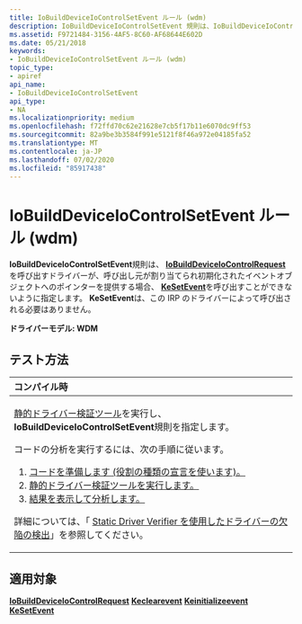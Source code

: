 ```yaml
---
title: IoBuildDeviceIoControlSetEvent ルール (wdm)
description: IoBuildDeviceIoControlSetEvent 規則は、IoBuildDeviceIoControlRequest を呼び出すドライバーが、呼び出し元が割り当てられ初期化されたイベントオブジェクトへのポインターを提供する場合、KeSetEvent を呼び出すことができないように指定します。
ms.assetid: F9721484-3156-4AF5-8C60-AF68644E602D
ms.date: 05/21/2018
keywords:
- IoBuildDeviceIoControlSetEvent ルール (wdm)
topic_type:
- apiref
api_name:
- IoBuildDeviceIoControlSetEvent
api_type:
- NA
ms.localizationpriority: medium
ms.openlocfilehash: f72ffd70c62e21628e7cb5f17b11e6070dc9ff53
ms.sourcegitcommit: 82a9be3b3584f991e5121f8f46a972e04185fa52
ms.translationtype: MT
ms.contentlocale: ja-JP
ms.lasthandoff: 07/02/2020
ms.locfileid: "85917438"
---
```

# <a name="iobuilddeviceiocontrolsetevent-rule-wdm"></a>IoBuildDeviceIoControlSetEvent ルール (wdm)


**IoBuildDeviceIoControlSetEvent**規則は、 [**IoBuildDeviceIoControlRequest**](https://docs.microsoft.com/windows-hardware/drivers/ddi/wdm/nf-wdm-iobuilddeviceiocontrolrequest)を呼び出すドライバーが、呼び出し元が割り当てられ初期化されたイベントオブジェクトへのポインターを提供する場合、 [**KeSetEvent**](https://docs.microsoft.com/windows-hardware/drivers/ddi/wdm/nf-wdm-kesetevent)を呼び出すことができないように指定します。 **KeSetEvent**は、この IRP のドライバーによって呼び出される必要はありません。

**ドライバーモデル: WDM**

<a name="how-to-test"></a>テスト方法
-----------

<table>
<colgroup>
<col width="100%" />
</colgroup>
<thead>
<tr class="header">
<th align="left">コンパイル時</th>
</tr>
</thead>
<tbody>
<tr class="odd">
<td align="left"><p><a href="https://docs.microsoft.com/windows-hardware/drivers/devtest/static-driver-verifier" data-raw-source="[Static Driver Verifier](https://docs.microsoft.com/windows-hardware/drivers/devtest/static-driver-verifier)">静的ドライバー検証ツール</a>を実行し、 <strong>IoBuildDeviceIoControlSetEvent</strong>規則を指定します。</p>
コードの分析を実行するには、次の手順に従います。
<ol>
<li><a href="https://docs.microsoft.com/windows-hardware/drivers/devtest/using-static-driver-verifier-to-find-defects-in-drivers#preparing-your-source-code" data-raw-source="[Prepare your code (use role type declarations).](https://docs.microsoft.com/windows-hardware/drivers/devtest/using-static-driver-verifier-to-find-defects-in-drivers#preparing-your-source-code)">コードを準備します (役割の種類の宣言を使います)。</a></li>
<li><a href="https://docs.microsoft.com/windows-hardware/drivers/devtest/using-static-driver-verifier-to-find-defects-in-drivers#running-static-driver-verifier" data-raw-source="[Run Static Driver Verifier.](https://docs.microsoft.com/windows-hardware/drivers/devtest/using-static-driver-verifier-to-find-defects-in-drivers#running-static-driver-verifier)">静的ドライバー検証ツールを実行します。</a></li>
<li><a href="https://docs.microsoft.com/windows-hardware/drivers/devtest/using-static-driver-verifier-to-find-defects-in-drivers#viewing-and-analyzing-the-results" data-raw-source="[View and analyze the results.](https://docs.microsoft.com/windows-hardware/drivers/devtest/using-static-driver-verifier-to-find-defects-in-drivers#viewing-and-analyzing-the-results)">結果を表示して分析します。</a></li>
</ol>
<p>詳細については、「 <a href="https://docs.microsoft.com/windows-hardware/drivers/devtest/using-static-driver-verifier-to-find-defects-in-drivers" data-raw-source="[Using Static Driver Verifier to Find Defects in Drivers](https://docs.microsoft.com/windows-hardware/drivers/devtest/using-static-driver-verifier-to-find-defects-in-drivers)">Static Driver Verifier を使用したドライバーの欠陥の検出</a>」を参照してください。</p></td>
</tr>
</tbody>
</table>

<a name="applies-to"></a>適用対象
----------

[**IoBuildDeviceIoControlRequest**](https://docs.microsoft.com/windows-hardware/drivers/ddi/wdm/nf-wdm-iobuilddeviceiocontrolrequest) 
[**Keclearevent**](https://docs.microsoft.com/windows-hardware/drivers/ddi/wdm/nf-wdm-keclearevent) 
[**Keinitializeevent**](https://docs.microsoft.com/windows-hardware/drivers/ddi/wdm/nf-wdm-keinitializeevent) 
[**KeSetEvent**](https://docs.microsoft.com/windows-hardware/drivers/ddi/wdm/nf-wdm-kesetevent)
 

 





